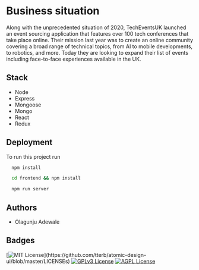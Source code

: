 
# Business situation

Along with the unprecedented situation of 2020, TechEventsUK launched an event sourcing application that features over 100 tech conferences that take place online. Their mission last year was to create an online community covering a broad range of technical topics, from AI to mobile developments, to robotics, and more. Today they are looking to expand their list of events including face-to-face experiences available in the UK.


## Stack

 - Node 
 - Express
 - Mongoose
 - Mongo
 - React
 - Redux

## Deployment

To run this project run

```bash
  npm install

  cd frontend && npm install

  npm run server
```


## Authors

- Olagunju Adewale


## Badges


[![MIT License](https://img.shields.io/apm/l/atomic-design-ui.svg?)](https://github.com/tterb/atomic-design-ui/blob/master/LICENSEs)
[![GPLv3 License](https://img.shields.io/badge/License-GPL%20v3-yellow.svg)](https://opensource.org/licenses/)
[![AGPL License](https://img.shields.io/badge/license-AGPL-blue.svg)](http://www.gnu.org/licenses/agpl-3.0)

